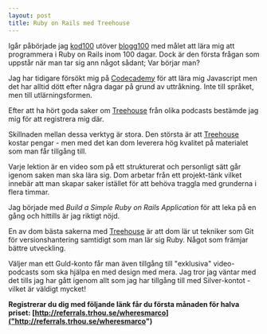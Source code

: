 ```yaml
---
layout: post
title: Ruby on Rails med Treehouse
---
```


Igår påbörjade jag [kod100]("http://journalen.wheresmar.co/post/kod100-ocksa") utöver [blogg100]("http://journalen.wheresmar.co/post/vad-hander") med målet att lära mig att programmera i Ruby on Rails inom 100 dagar. Dock är den första frågan som uppstår när man tar sig ann något sådant; Var börjar man?

Jag har tidigare försökt mig på [Codecademy]("http://Codecademy.com") för att lära mig Javascript men det har alltid dött efter några dagar på grund av uttråkning. Inte till språket, men till utlärningsformen.

Efter att ha hört goda saker om [Treehouse]("http://teamtreehouse.com") från olika podcasts bestämde jag mig för att registrera mig där. 

Skillnaden mellan dessa verktyg är stora. Den största är att [Treehouse]("http://teamtreehouse.com") kostar pengar - men med det kan dom leverera hög kvalitet på materialet som man får tillgång till. 

Varje lektion är en video som på ett strukturerat och personligt sätt går igenom saken man ska lära sig. Dom arbetar från ett projekt-tänk vilket innebär att man skapar saker istället för att behöva traggla med grunderna i flera timmar. 

Jag började med *Build a Simple Ruby on Rails Application* för att leka på en gång och hittills är jag riktigt nöjd. 

En av dom bästa sakerna med [Treehouse]("http://teamtreehouse.com") är att dom lär ut tekniker som Git för versionshantering samtidigt som man lär sig Ruby. Något som främjar bättre utveckling.

Väljer man ett Guld-konto får man även tillgång till "exklusiva" video-podcasts som ska hjälpa en med design med mera. Jag tror jag väntar med det tills jag har gått igenom allt som jag har tillgång till med Silver-kontot - vilket är väldigt mycket!

**Registrerar du dig med följande länk får du första månaden för halva priset: [http://referrals.trhou.se/wheresmarco]("http://referrals.trhou.se/wheresmarco")**